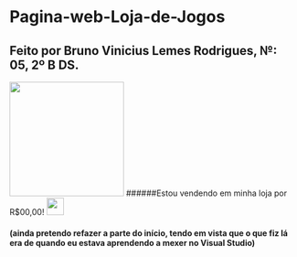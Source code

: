 # Pagina-web-Loja-de-Jogos

## Feito por Bruno Vinicius Lemes Rodrigues, №: 05, 2º B DS. 
<img height="200px" src="https://www.nintendo.com/eu/media/images/10_share_images/games_15/super_nintendo_5/H2x1_SNES_SuperMarioWorld.jpg"> ######Estou vendendo em minha loja por R$00,00! <img height="30px" src="https://github.githubassets.com/images/icons/emoji/trollface.png">

#### (ainda pretendo refazer a parte do início, tendo em vista que o que fiz lá era de quando eu estava aprendendo a mexer no Visual Studio)
